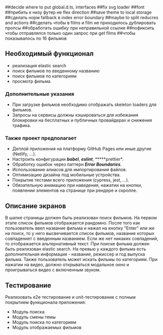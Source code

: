 ##decide where to put global.d.ts, interfaces
##fix svg loader
##font
##прибить к низу футер не flex direction
##save theme to local storage
##сделать норм fallback в index error boundary
##maybe to split reducres and actions
##сделать чтобы в films и film не приходилось дублировать пропсы
##обработать ошибку при неправильной ссылке
##пофиксить чтобы отправлялся только один запрос при get films
##чтобы показывалось по 16 фильмов

## Необходимый функционал

- реализация elastic search
- поиск фильмов по введенному названию
- поиск фильмов по категориям
- просмотр фильма

### Дополнительные указания

- При загрузке фильмов необходимо отображать skeleton loaders для фильмов.
- Запросы на сервисы должны кэшироваться для избежания блокировки на бесплатных и публичных провайдерах и снижения трафика.

### Также проект предполагает

- Деплой приложения на платформу GitHub Pages или иные другие (Netlify, ...).
- Настроить конфигурации **_babel_**, **_eslint_**, **\***prettier\*.
- Обработку ошибок через паттерн **_Error Boundaries_**.
- Использование алиасов для импортирования файлов.
- Оптимизацию дизайна под мобильные устройства.
- Покрытие тестами всего приложения (cypress, jest, ...).
- Обязательную анимацию при наведения, нажатии на кнопки, появлении элементов на странице при рендере и скролле.

## Описание экранов

В шапке страницы должен быть реализован поиск фильмов.
На первом этапе список фильмов отображается рандомно. После того как пользователь ввел название фильма и нажал на кнопку "Enter" или же на поиск, то у него
высвечивается список фильмов, название которых совпадениет с введенным названием. Если же нет никаких совпадений, то отображается альтернативный текст.
При поиске фильма должен быть реализован elastic search.
На превью у каждого фильма есть дополнительная информация - название, режиссер и год выпуска фильма.
Также пользователь может искать фильмы по категориям.
При нажатии на видео, должно открываться модальное окно и проигрываться видео с включенным звуком.

## Тестирование

Реализовать e2e тестирование и unit-тестирование c полным покрытием функционала приложения:

- Модуль поиска
- Модуль смены темы
- Модуль поиска по категориям
- Модуль отображаемых фильмов
